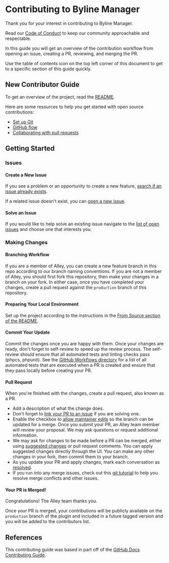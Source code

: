 # Contributing to Byline Manager

Thank you for your interest in contributing to Byline Manager.

Read our [Code of Conduct](https://github.com/alleyinteractive/.github/blob/main/CODE_OF_CONDUCT.md) to keep our community approachable and respectable.

In this guide you will get an overview of the contribution workflow from opening an issue, creating a PR, reviewing, and merging the PR.

Use the table of contents icon on the top left corner of this document to get to a specific section of this guide quickly.

## New Contributor Guide

To get an overview of the project, read the [README](README.md).

Here are some resources to help you get started with open source contributions:

- [Set up Git](https://docs.github.com/en/get-started/quickstart/set-up-git)
- [GitHub flow](https://docs.github.com/en/get-started/quickstart/github-flow)
- [Collaborating with pull requests](https://docs.github.com/en/github/collaborating-with-pull-requests)

## Getting Started

### Issues

#### Create a New Issue

If you see a problem or an opportunity to create a new feature, [search if an issue already exists](https://github.com/alleyinteractive/byline-manager/issues).

If a related issue doesn't exist, you can [open a new issue](https://github.com/alleyinteractive/byline-manager/issues/new).

#### Solve an Issue

If you would like to help solve an existing issue navigate to the
[list of open issues](https://github.com/alleyinteractive/byline-manager/issues) and choose one that interests you.

### Making Changes

#### Branching Workflow

If you are a member of Alley, you can create a new feature branch in this repo according to our branch naming conventions. If you are not a member of Alley, you should first fork this repository, then make your changes in a branch on your fork. In either case, once you have completed your changes, create a pull request against the `production` branch of this repository.

#### Preparing Your Local Environment

Set up the project according to the instructions in the [From Source section of the README](README.md).

#### Commit Your Update

Commit the changes once you are happy with them. Once your changes are ready, don't forget to self-review to speed up the review process. The self-review should ensure that all automated tests and linting checks pass (phpcs, phpunit). See the [GitHub Workflows directory](.github/workflows) for a list of all automated tests that are executed when a PR is created and ensure that they pass locally before creating your PR.

#### Pull Request

When you're finished with the changes, create a pull request, also known as a PR.

- Add a description of what the change does.
- Don't forget to [link your PR to an issue](https://docs.github.com/en/issues/tracking-your-work-with-issues/linking-a-pull-request-to-an-issue) if you are solving one.
- Enable the checkbox to [allow maintainer edits](https://docs.github.com/en/github/collaborating-with-issues-and-pull-requests/allowing-changes-to-a-pull-request-branch-created-from-a-fork) so the branch can be updated for a merge. Once you submit your PR, an Alley team member will review your proposal. We may ask questions or request additional information.
- We may ask for changes to be made before a PR can be merged, either using [suggested changes](https://docs.github.com/en/github/collaborating-with-issues-and-pull-requests/incorporating-feedback-in-your-pull-request) or pull request comments. You can apply suggested changes directly through the UI. You can make any other changes in your fork, then commit them to your branch.
- As you update your PR and apply changes, mark each conversation as [resolved](https://docs.github.com/en/github/collaborating-with-issues-and-pull-requests/commenting-on-a-pull-request#resolving-conversations).
- If you run into any merge issues, check out this [git tutorial](https://github.com/skills/resolve-merge-conflicts) to help you resolve merge conflicts and other issues.

#### Your PR is Merged!

Congratulations! The Alley team thanks you.

Once your PR is merged, your contributions will be publicly available on the `production` branch of the plugin and included in a future tagged version and you will be added to the contributors list.

## References

This contributing guide was based in part off of the [GitHub Docs Contributing Guide](https://raw.githubusercontent.com/github/docs/main/CONTRIBUTING.md).
